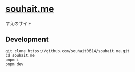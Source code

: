 # [souhait.me](https://souhait.me)

すえのサイト

## Development

```shell
git clone https://github.com/souhait0614/souhait.me.git
cd souhait.me
pnpm i
pnpm dev
```

